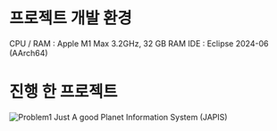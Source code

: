 # 프로젝트 개발 환경
CPU / RAM : Apple M1 Max 3.2GHz, 32 GB RAM
IDE : Eclipse 2024-06 (AArch64)

# 진행 한 프로젝트
![Problem1](https://github.com/user-attachments/assets/05a37768-b9fb-47c6-a05b-ae60f412cdc7)
Just A good Planet Information System (JAPIS)
